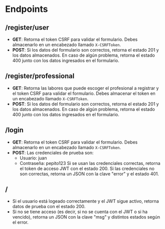 # Endpoints

## /register/user
- **GET**: Retorna el token CSRF para validar el formulario. Debes almacenarlo en un encabezado llamado `X-CSRFToken`.
- **POST**: Si los datos del formulario son correctos, retorna el estado 201 y los datos almacenados. En caso de algún problema, retorna el estado 400 junto con los datos ingresados en el formulario.

## /register/professional
- **GET**: Retorna las labores que puede escoger el profesional a registrar y el token CSRF para validar el formulario. Debes almacenar el token en un encabezado llamado `X-CSRFToken`.
- **POST**: Si los datos del formulario son correctos, retorna el estado 201 y los datos almacenados. En caso de algún problema, retorna el estado 400 junto con los datos ingresados en el formulario.

## /login
- **GET**: Retorna el token CSRF para validar el formulario. Debes almacenarlo en un encabezado llamado `X-CSRFToken`.
- **POST**: Las credenciales de prueba son:
  - Usuario: juan
  - Contraseña: pepito123
  Si se usan las credenciales correctas, retorna el token de acceso JWT con el estado 200. Si las credenciales no son correctas, retorna un JSON con la clave "error" y el estado 401.

## /
- Si el usuario está logeado correctamente y el JWT sigue activo, retorna datos de prueba con el estado 200.
- Si no se tiene acceso (es decir, si no se cuenta con el JWT o si ha vencido), retorna un JSON con la clave "msg" y distintos estados según el error.
